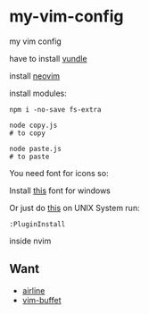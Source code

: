 # my-vim-config
my vim config

have to install [vundle](https://github.com/VundleVim/Vundle.vim)

install [neovim](https://neovim.io/)

install modules:
```shell
npm i -no-save fs-extra
```

```shell
node copy.js
# to copy

node paste.js
# to paste
```

You need font for icons so:

Install [this](https://github.com/ryanoasis/nerd-fonts/blob/master/patched-fonts/IBMPlexMono/Mono/complete/Blex%20Mono%20Light%20Italic%20Nerd%20Font%20Complete%20Windows%20Compatible.ttf) font for windows

Or just do [this](https://github.com/ryanoasis/nerd-fonts#option-6-ad-hoc-curl-download) on UNIX System
run:
```vim
:PluginInstall
```
inside nvim

## Want
- [airline](https://github.com/vim-airline/vim-airline)
- [vim-buffet](https://github.com/bagrat/vim-buffet)

